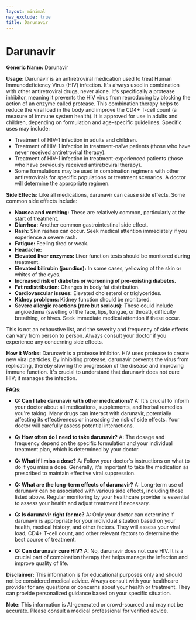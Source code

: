 ```yaml
---
layout: minimal
nav_exclude: true
title: Darunavir
---
```


# Darunavir

**Generic Name:** Darunavir

**Usage:** Darunavir is an antiretroviral medication used to treat Human Immunodeficiency Virus (HIV) infection. It's always used in combination with other antiretroviral drugs, never alone.  It's specifically a protease inhibitor, meaning it prevents the HIV virus from reproducing by blocking the action of an enzyme called protease.  This combination therapy helps to reduce the viral load in the body and improve the CD4+ T-cell count (a measure of immune system health).  It is approved for use in adults and children, depending on formulation and age-specific guidelines. Specific uses may include:

* Treatment of HIV-1 infection in adults and children.
* Treatment of HIV-1 infection in treatment-naïve patients (those who have never received antiretroviral therapy).
* Treatment of HIV-1 infection in treatment-experienced patients (those who have previously received antiretroviral therapy).
* Some formulations may be used in combination regimens with other antiretrovirals for specific populations or treatment scenarios.  A doctor will determine the appropriate regimen.


**Side Effects:** Like all medications, darunavir can cause side effects. Some common side effects include:

* **Nausea and vomiting:** These are relatively common, particularly at the start of treatment.
* **Diarrhea:**  Another common gastrointestinal side effect.
* **Rash:**  Skin rashes can occur.  Seek medical attention immediately if you experience a severe rash.
* **Fatigue:** Feeling tired or weak.
* **Headache:**
* **Elevated liver enzymes:**  Liver function tests should be monitored during treatment.
* **Elevated bilirubin (jaundice):** In some cases, yellowing of the skin or whites of the eyes.
* **Increased risk of diabetes or worsening of pre-existing diabetes.**
* **Fat redistribution:** Changes in body fat distribution.
* **Cardiovascular issues:** Elevated cholesterol or triglycerides.
* **Kidney problems:**  Kidney function should be monitored.
* **Severe allergic reactions (rare but serious):**  These could include angioedema (swelling of the face, lips, tongue, or throat), difficulty breathing, or hives.  Seek immediate medical attention if these occur.

This is not an exhaustive list, and the severity and frequency of side effects can vary from person to person.  Always consult your doctor if you experience any concerning side effects.


**How it Works:** Darunavir is a protease inhibitor.  HIV uses protease to create new viral particles. By inhibiting protease, darunavir prevents the virus from replicating, thereby slowing the progression of the disease and improving immune function.  It's crucial to understand that darunavir does not cure HIV; it manages the infection.


**FAQs:**

* **Q: Can I take darunavir with other medications?** A:  It's crucial to inform your doctor about all medications, supplements, and herbal remedies you're taking.  Many drugs can interact with darunavir, potentially affecting its effectiveness or increasing the risk of side effects.  Your doctor will carefully assess potential interactions.

* **Q: How often do I need to take darunavir?** A: The dosage and frequency depend on the specific formulation and your individual treatment plan, which is determined by your doctor.

* **Q: What if I miss a dose?** A:  Follow your doctor's instructions on what to do if you miss a dose.  Generally, it's important to take the medication as prescribed to maintain effective viral suppression.

* **Q: What are the long-term effects of darunavir?** A: Long-term use of darunavir can be associated with various side effects, including those listed above. Regular monitoring by your healthcare provider is essential to assess your health and adjust treatment if necessary.

* **Q: Is darunavir right for me?** A:  Only your doctor can determine if darunavir is appropriate for your individual situation based on your health, medical history, and other factors.  They will assess your viral load, CD4+ T-cell count, and other relevant factors to determine the best course of treatment.

* **Q: Can darunavir cure HIV?** A: No, darunavir does not cure HIV.  It is a crucial part of combination therapy that helps manage the infection and improve quality of life.


**Disclaimer:** This information is for educational purposes only and should not be considered medical advice. Always consult with your healthcare provider for any questions or concerns about your health or treatment.  They can provide personalized guidance based on your specific situation.


**Note:** This information is AI-generated or crowd-sourced and may not be accurate. Please consult a medical professional for verified advice.